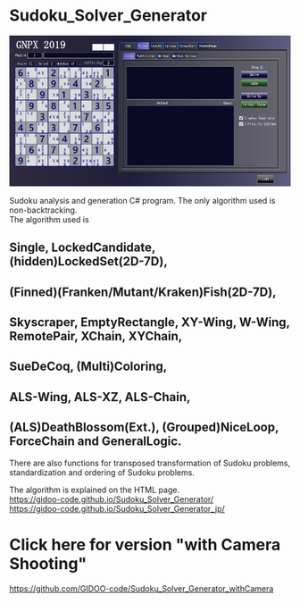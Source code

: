 # Sudoku_Solver_Generator
![GNPX](/images/GNPX_start.PNG)

 Sudoku analysis and generation C# program.
 The only algorithm used is non-backtracking.  
 The algorithm used is  
## Single, LockedCandidate, (hidden)LockedSet(2D-7D),
## (Finned)(Franken/Mutant/Kraken)Fish(2D-7D),
## Skyscraper, EmptyRectangle, XY-Wing, W-Wing, RemotePair, XChain, XYChain,
## SueDeCoq, (Multi)Coloring,
## ALS-Wing, ALS-XZ, ALS-Chain,
## (ALS)DeathBlossom(Ext.), (Grouped)NiceLoop, ForceChain and GeneralLogic.   
There are also functions for transposed transformation of Sudoku problems, standardization and ordering of Sudoku problems.  

The algorithm is explained on the HTML page.  
https://gidoo-code.github.io/Sudoku_Solver_Generator/  
https://gidoo-code.github.io/Sudoku_Solver_Generator_jp/

# Click here for version "with Camera Shooting"
https://github.com/GIDOO-code/Sudoku_Solver_Generator_withCamera
